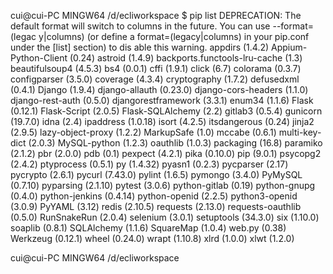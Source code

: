 cui@cui-PC MINGW64 /d/ecliworkspace
$ pip list
DEPRECATION: The default format will switch to columns in the future. You can use --format=(legac
y|columns) (or define a format=(legacy|columns) in your pip.conf under the [list] section) to dis
able this warning.
appdirs (1.4.2)
Appium-Python-Client (0.24)
astroid (1.4.9)
backports.functools-lru-cache (1.3)
beautifulsoup4 (4.5.3)
bs4 (0.0.1)
cffi (1.9.1)
click (6.7)
colorama (0.3.7)
configparser (3.5.0)
coverage (4.3.4)
cryptography (1.7.2)
defusedxml (0.4.1)
Django (1.9.4)
django-allauth (0.23.0)
django-cors-headers (1.1.0)
django-rest-auth (0.5.0)
djangorestframework (3.3.1)
enum34 (1.1.6)
Flask (0.12.1)
Flask-Script (2.0.5)
Flask-SQLAlchemy (2.2)
gitlab3 (0.5.4)
gunicorn (19.7.0)
idna (2.4)
ipaddress (1.0.18)
isort (4.2.5)
itsdangerous (0.24)
jinja2 (2.9.5)
lazy-object-proxy (1.2.2)
MarkupSafe (1.0)
mccabe (0.6.1)
multi-key-dict (2.0.3)
MySQL-python (1.2.3)
oauthlib (1.0.3)
packaging (16.8)
paramiko (2.1.2)
pbr (2.0.0)
pdb (0.1)
pexpect (4.2.1)
pika (0.10.0)
pip (9.0.1)
psycopg2 (2.4.2)
ptyprocess (0.5.1)
py (1.4.32)
pyasn1 (0.2.3)
pycparser (2.17)
pycrypto (2.6.1)
pycurl (7.43.0)
pylint (1.6.5)
pymongo (3.4.0)
PyMySQL (0.7.10)
pyparsing (2.1.10)
pytest (3.0.6)
python-gitlab (0.19)
python-gnupg (0.4.0)
python-jenkins (0.4.14)
python-openid (2.2.5)
python3-openid (3.0.9)
PyYAML (3.12)
redis (2.10.5)
requests (2.13.0)
requests-oauthlib (0.5.0)
RunSnakeRun (2.0.4)
selenium (3.0.1)
setuptools (34.3.0)
six (1.10.0)
soaplib (0.8.1)
SQLAlchemy (1.1.6)
SquareMap (1.0.4)
web.py (0.38)
Werkzeug (0.12.1)
wheel (0.24.0)
wrapt (1.10.8)
xlrd (1.0.0)
xlwt (1.2.0)

cui@cui-PC MINGW64 /d/ecliworkspace
